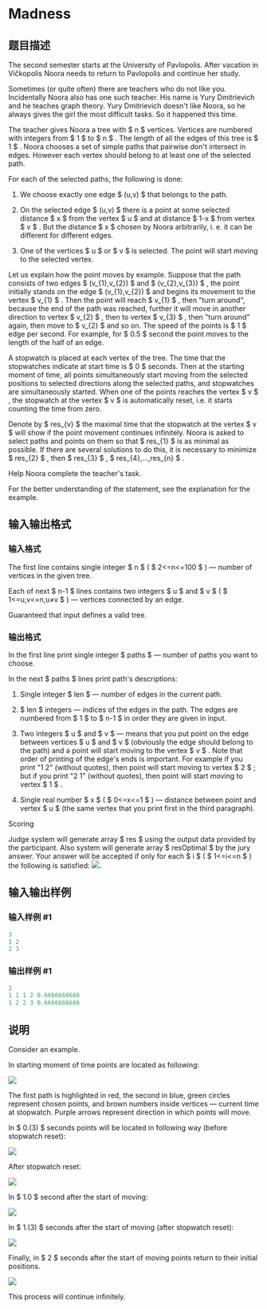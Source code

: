 # Madness

## 题目描述

The second semester starts at the University of Pavlopolis. After vacation in Vičkopolis Noora needs to return to Pavlopolis and continue her study.

Sometimes (or quite often) there are teachers who do not like you. Incidentally Noora also has one such teacher. His name is Yury Dmitrievich and he teaches graph theory. Yury Dmitrievich doesn't like Noora, so he always gives the girl the most difficult tasks. So it happened this time.

The teacher gives Noora a tree with $ n $ vertices. Vertices are numbered with integers from $ 1 $ to $ n $ . The length of all the edges of this tree is $ 1 $ . Noora chooses a set of simple paths that pairwise don't intersect in edges. However each vertex should belong to at least one of the selected path.

For each of the selected paths, the following is done:

1. We choose exactly one edge $ (u,v) $ that belongs to the path.

2. On the selected edge $ (u,v) $ there is a point at some selected distance $ x $ from the vertex $ u $ and at distance $ 1-x $ from vertex $ v $ . But the distance $ x $ chosen by Noora arbitrarily, i. e. it can be different for different edges.

3. One of the vertices $ u $ or $ v $ is selected. The point will start moving to the selected vertex.

Let us explain how the point moves by example. Suppose that the path consists of two edges $ (v_{1},v_{2}) $ and $ (v_{2},v_{3}) $ , the point initially stands on the edge $ (v_{1},v_{2}) $ and begins its movement to the vertex $ v_{1} $ . Then the point will reach $ v_{1} $ , then "turn around", because the end of the path was reached, further it will move in another direction to vertex $ v_{2} $ , then to vertex $ v_{3} $ , then "turn around" again, then move to $ v_{2} $ and so on. The speed of the points is $ 1 $ edge per second. For example, for $ 0.5 $ second the point moves to the length of the half of an edge.

A stopwatch is placed at each vertex of the tree. The time that the stopwatches indicate at start time is $ 0 $ seconds. Then at the starting moment of time, all points simultaneously start moving from the selected positions to selected directions along the selected paths, and stopwatches are simultaneously started. When one of the points reaches the vertex $ v $ , the stopwatch at the vertex $ v $ is automatically reset, i.e. it starts counting the time from zero.

Denote by $ res_{v} $ the maximal time that the stopwatch at the vertex $ v $ will show if the point movement continues infinitely. Noora is asked to select paths and points on them so that $ res_{1} $ is as minimal as possible. If there are several solutions to do this, it is necessary to minimize $ res_{2} $ , then $ res_{3} $ , $ res_{4},...,res_{n} $ .

Help Noora complete the teacher's task.

For the better understanding of the statement, see the explanation for the example.

## 输入输出格式

### 输入格式

The first line contains single integer $ n $ ( $ 2<=n<=100 $ ) — number of vertices in the given tree.

Each of next $ n-1 $ lines contains two integers $ u $ and $ v $ ( $ 1<=u,v<=n,u≠v $ ) — vertices connected by an edge.

Guaranteed that input defines a valid tree.

### 输出格式

In the first line print single integer $ paths $ — number of paths you want to choose.

In the next $ paths $ lines print path's descriptions:

1. Single integer $ len $ — number of edges in the current path.

2. $ len $ integers — indices of the edges in the path. The edges are numbered from $ 1 $ to $ n-1 $ in order they are given in input.

3. Two integers $ u $ and $ v $ — means that you put point on the edge between vertices $ u $ and $ v $ (obviously the edge should belong to the path) and a point will start moving to the vertex $ v $ . Note that order of printing of the edge's ends is important. For example if you print "1 2" (without quotes), then point will start moving to vertex $ 2 $ ; but if you print "2 1" (without quotes), then point will start moving to vertex $ 1 $ .

4. Single real number $ x $ ( $ 0<=x<=1 $ ) — distance between point and vertex $ u $ (the same vertex that you print first in the third paragraph).

Scoring

Judge system will generate array $ res $ using the output data provided by the participant. Also system will generate array $ resOptimal $ by the jury answer. Your answer will be accepted if only for each $ i $ ( $ 1<=i<=n $ ) the following is satisfied: ![](https://cdn.luogu.com.cn/upload/vjudge_pic/CF822F/a49d7b0aa237b3e4a99cd6f3b71c923e0d7ca8dc.png).

## 输入输出样例

### 输入样例 #1

```cpp
3
1 2
2 3

```
### 输出样例 #1

```cpp
2
1 1 1 2 0.6666666666
1 2 2 3 0.6666666666

```
## 说明

Consider an example.

In starting moment of time points are located as following:

![](https://cdn.luogu.com.cn/upload/vjudge_pic/CF822F/be0dbed0886e2d0dbeae85fa30e48d04dd18a145.png)

The first path is highlighted in red, the second in blue, green circles represent chosen points, and brown numbers inside vertices — current time at stopwatch. Purple arrows represent direction in which points will move.

In $ 0.(3) $ seconds points will be located in following way (before stopwatch reset):

![](https://cdn.luogu.com.cn/upload/vjudge_pic/CF822F/7cfb428336aebc601c4b996757fdb752e3f7c6a8.png)

After stopwatch reset:

![](https://cdn.luogu.com.cn/upload/vjudge_pic/CF822F/87ab7128d0c4deb72103b8c56bde3fd3f8fbbbe1.png)

In $ 1.0 $ second after the start of moving:

![](https://cdn.luogu.com.cn/upload/vjudge_pic/CF822F/5cf6946176797cebc145a79d5535ea5ef7037208.png)

In $ 1.(3) $ seconds after the start of moving (after stopwatch reset):

![](https://cdn.luogu.com.cn/upload/vjudge_pic/CF822F/866fa575f288f1f0783b52f28144f7c6700f8ea9.png)

Finally, in $ 2 $ seconds after the start of moving points return to their initial positions.

![](https://cdn.luogu.com.cn/upload/vjudge_pic/CF822F/e75c571be50a2075e2a9f9aeb90861b5d466ebb8.png)

This process will continue infinitely.

